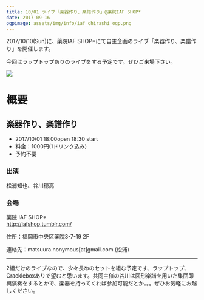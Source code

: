 ```yaml
---
title: 10/01 ライブ「楽器作り、楽譜作り」@薬院IAF SHOP*
date: 2017-09-16
ogpimage: assets/img/info/iaf_chirashi_ogp.png
---
```



2017/10/10(Sun)に、薬院IAF SHOP*にて自主企画のライブ「楽器作り、楽譜作り」を開催します。

今回はラップトップありのライブをする予定です。ぜひご来場下さい。

![](/assets/img/info/iaf_chirashi.png)


<!--more-->

# 概要

## 楽器作り、楽譜作り

- 2017/10/01 18:00open 18:30 start
- 料金：1000円(1ドリンク込み)
- 予約不要


### 出演

松浦知也、谷川穂高

### 会場

薬院 IAF SHOP*<br>
<http://iafshop.tumblr.com/>

住所：福岡市中央区薬院3-7-19 2F

連絡先：matsuura.nonymous[at]<span style="display:none;"></span>gmail.com (松浦)


---

2組だけのライブなので、少々長めのセットを組む予定です、ラップトップ、Crackleboxありで望むと思います。共同主催の谷川は図形楽譜を用いた集団即興演奏をするとかで、楽器を持ってくれば参加可能だとか。。。ぜひお気軽にお越しください。